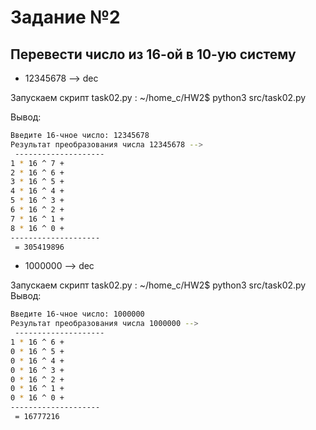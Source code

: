 # Задание №2

## Перевести число из 16-ой в 10-ую систему

- 12345678 --> dec

Запускаем скрипт task02.py : ~/home_c/HW2$ python3 src/task02.py

Вывод:

```sh
Введите 16-чное число: 12345678
Результат преобразования числа 12345678 -->
 --------------------
1 * 16 ^ 7 +
2 * 16 ^ 6 +
3 * 16 ^ 5 +
4 * 16 ^ 4 +
5 * 16 ^ 3 +
6 * 16 ^ 2 +
7 * 16 ^ 1 +
8 * 16 ^ 0 +
-------------------- 
 = 305419896
```

- 1000000 --> dec

Запускаем скрипт task02.py : ~/home_c/HW2$ python3 src/task02.py
Вывод:

```sh
Введите 16-чное число: 1000000
Результат преобразования числа 1000000 -->
 --------------------
1 * 16 ^ 6 +
0 * 16 ^ 5 +
0 * 16 ^ 4 +
0 * 16 ^ 3 +
0 * 16 ^ 2 +
0 * 16 ^ 1 +
0 * 16 ^ 0 +
-------------------- 
 = 16777216
```
